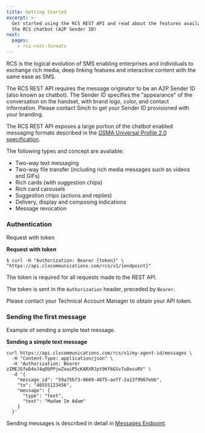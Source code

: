 ```yaml
---
title: Getting Started
excerpt: >-
  Get started using the RCS REST API and read about the features available in
  the RCS chatbot (A2P Sender ID)
next:
  pages:
    - rcs-rest-formats
---
```


RCS is the logical evolution of SMS enabling enterprises and individuals to exchange rich media, deep linking features and interactive content with the same ease as SMS.

The RCS REST API requires the message originator to be an A2P Sender ID (also known as chatbot). The Sender ID specifies the "appearance" of the conversation on the handset, with brand logo, color, and contact information. Please contact Sinch to get your Sender ID provisioned with your branding.

The RCS REST API exposes a large portion of the chatbot enabled messaging formats described in the [GSMA Universal Profile 2.0 specification](https://www.gsma.com/futurenetworks/rcs/universal-profile/).

The following types and concept are available:

- Two-way text messaging
- Two-way file transfer (including rich media messages such as videos and GIFs)
- Rich cards (with suggestion chips)
- Rich card carousels
- Suggestion chips (actions and replies)
- Delivery, display and composing indications
- Message revocation

### Authentication

Request with token

**Request with token**

```shell
$ curl -H "Authorization: Bearer {token}" \
"https://api.clxcommunications.com/rcs/v1/{endpoint}"
```

The token is required for all requests made to the REST API.

The token is sent in the `Authorization` header, preceded by `Bearer`.

Please contact your Technical Account Manager to obtain your API token.

### Sending the first message

Example of sending a simple text message.

**Sending a simple text message**

```shell
curl https://api.clxcommunications.com/rcs/v1/my-agent-id/messages \
  -H "Content-Type: application/json" \
  -H "Authorization: Bearer zIMEJGfwD4oJ4qObPPjwZxwiP5cKARXRJpt9Kf6GSv7uOesvRV" \
  -d '{
    "message_id": "59a75b73-0669-4075-aeff-2a13f9967ebb",
    "to": "46555123456",
    "message": {
      "type": "text",
      "text": "Madam Im Adam"
    }
  }'
```

Sending messages is described in detail in [Messages Endpoint](doc:rcs-rest-messages-endpoint#send-a-message).
